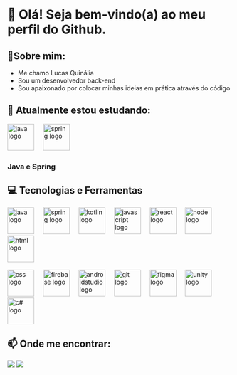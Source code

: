 # 👋 Olá! Seja bem-vindo(a) ao meu perfil do Github.

## 👤Sobre mim:
- Me chamo Lucas Quinália
- Sou um desenvolvedor back-end
- Sou apaixonado por colocar minhas ideias em prática através do código
  
## 🌱 Atualmente estou estudando:
<div align="left">
  <img src="https://skillicons.dev/icons?i=java" height="60em" alt="java logo"/>
  <img width="12"/>
  <img src="https://skillicons.dev/icons?i=spring" height="60em" alt="spring logo"/>
</div>

### Java e Spring

## 💻 Tecnologias e Ferramentas

<div align="left">
  <img src="https://skillicons.dev/icons?i=java" height="60em" alt="java logo"/>
  <img width="12"/>
  <img src="https://skillicons.dev/icons?i=spring" height="60em" alt="spring logo"/>
  <img width="12"/>
  <img src="https://skillicons.dev/icons?i=kotlin" height="60em" alt="kotlin logo"/>
  <img width="12"/>
  <img src="https://skillicons.dev/icons?i=js" height="60em" alt="javascript logo"/>
  <img width="12"/>
  <img src="https://skillicons.dev/icons?i=react" height="60em" alt="react logo"/>
  <img width="12"/>
  <img src="https://skillicons.dev/icons?i=nodejs" height="60em" alt="node logo"/>
  <img width="12"/>
  <img src="https://skillicons.dev/icons?i=html" height="60em" alt="html logo"/>
  <br/>
  <br/>
  <img src="https://skillicons.dev/icons?i=css" height="60em" alt="css logo"/>
  <img width="12"/>
  <img src="https://skillicons.dev/icons?i=firebase" height="60em" alt="firebase logo"/>
  <img width="12"/>
  <img src="https://skillicons.dev/icons?i=androidstudio" height="60em" alt="androidstudio logo"/>
  <img width="12"/>
  <img src="https://skillicons.dev/icons?i=git" height="60em" alt="git logo"/>
  <img width="12"/>
  <img src="https://skillicons.dev/icons?i=figma" height="60em" alt="figma logo"/>
  <img width="12"/>
  <img src="https://skillicons.dev/icons?i=unity" height="60em" alt="unity logo"/>
  <img width="12"/>
  <img src="https://skillicons.dev/icons?i=cs" height="60em" alt="c# logo"/>
</div>

### 

## 📫 Onde me encontrar:
<div>
  <a href = "mailto:lrgquinalia@gmail.com"><img loading="lazy" src="https://img.shields.io/badge/Gmail-D14836?style=for-the-badge&logo=gmail&logoColor=white" target="_blank"></a>
  <a href="https://www.linkedin.com/in/lucas-quinalia/" target="_blank"><img loading="lazy" src="https://img.shields.io/badge/-LinkedIn-%230077B5?style=for-the-badge&logo=linkedin&logoColor=white" target="_blank"></a>   
</div>
